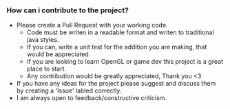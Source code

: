  ### How can i contribute to the project?
   - Please create a Pull Request with your working code.
      - Code must be writen in a readable format and writen to traditional java styles.
      - If you can, write a unit test for the addition you are making, that would be appreciated.
      - If you are looking to learn OpenGL or game dev this project is a great place to start.
      - Any contribution would be greatly appreciated, Thank you <3
   - If you have any ideas for the project please suggest and discuss them by creating a 'Issue' labled correctly.
   - I am always open to feedback/constructive criticism.   
